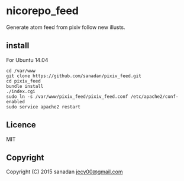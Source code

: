 # nicorepo_feed
Generate atom feed from pixiv follow new illusts.

## install
For Ubuntu 14.04

    cd /var/www
    git clone https://github.com/sanadan/pixiv_feed.git
    cd pixiv_feed
    bundle install
    ./index.cgi
    sudo ln -s /var/www/pixiv_feed/pixiv_feed.conf /etc/apache2/conf-enabled
    sudo service apache2 restart

## Licence
MIT

## Copyright
Copyright (C) 2015 sanadan <jecy00@gmail.com>
